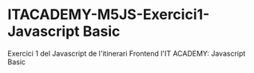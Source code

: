 # ITACADEMY-M5JS-Exercici1-Javascript Basic
Exercici 1 del Javascript de l'itinerari Frontend l'IT ACADEMY: Javascript Basic
